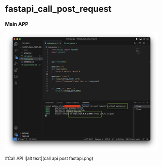 # fastapi_call_post_request

### Main APP

<img src="./fastapi mainapp.png" alt="Alt text" title="Optional title">

#Call API
![alt text](call api post fastapi.png)

